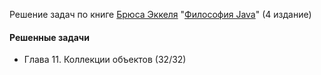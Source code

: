 Решение задач по книге [Брюса Эккеля](https://github.com/BruceEckel) "[Философия Java](https://en.wikipedia.org/wiki/Thinking_in_Java)" (4 издание)
#### Решенные задачи
* Глава 11. Коллекции объектов (32/32)